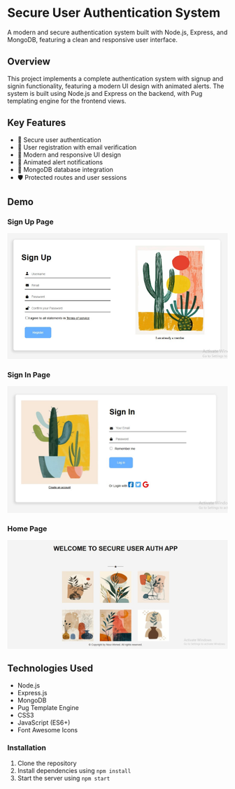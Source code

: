 # Secure User Authentication System

A modern and secure authentication system built with Node.js, Express, and MongoDB, featuring a clean and responsive user interface.

## Overview

This project implements a complete authentication system with signup and signin functionality, featuring a modern UI design with animated alerts. The system is built using Node.js and Express on the backend, with Pug templating engine for the frontend views.

## Key Features

- 🔐 Secure user authentication
- 📝 User registration with email verification
- 🎨 Modern and responsive UI design
- 🚨 Animated alert notifications
- 💾 MongoDB database integration
- 🛡️ Protected routes and user sessions

## Demo

### Sign Up Page

![Sign Up Page](public/img/signup.jpg)

### Sign In Page

![Sign In Page](public/img/signin.jpg)

### Home Page

![Home Page](public/img/home.jpg)

## Technologies Used

- Node.js
- Express.js
- MongoDB
- Pug Template Engine
- CSS3
- JavaScript (ES6+)
- Font Awesome Icons

### Installation

1. Clone the repository
2. Install dependencies using `npm install`
3. Start the server using `npm start`
